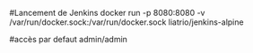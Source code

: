 #Lancement de Jenkins
docker run -p 8080:8080 -v /var/run/docker.sock:/var/run/docker.sock liatrio/jenkins-alpine

#accès par defaut
admin/admin
